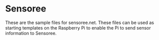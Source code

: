 # Sensoree
These are the sample files for sensoree.net. These files can be used as starting templates on the Raspberry Pi to enable the Pi to send sensor information to Sensoree.
